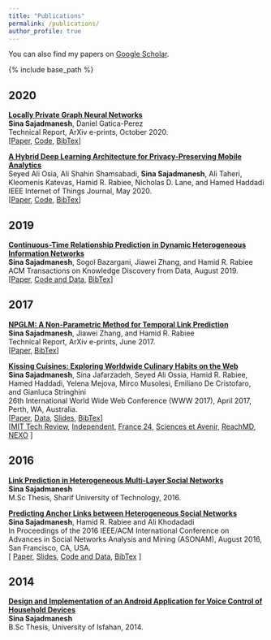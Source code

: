 ```yaml
---
title: "Publications"
permalink: /publications/
author_profile: true
---
```



You can also find my papers on <a href="https://scholar.google.com/citations?user=Gtw3NoAAAAAJ&hl=en">Google Scholar</a>.


{% include base_path %}

## 2020

[**Locally Private Graph Neural Networks**](https://arxiv.org/abs/2006.05535)  
**Sina Sajadmanesh**, Daniel Gatica-Perez  
Technical Report, ArXiv e-prints, October 2020.  
[[Paper](https://arxiv.org/pdf/2006.05535), [Code](https://github.com/sisaman/dpgnn), [BibTex]({{base_path}}/files/bibtex/sajadmanesh2020when.bib)]

[**A Hybrid Deep Learning Architecture for Privacy-Preserving Mobile Analytics**](https://ieeexplore.ieee.org/document/8962332)  
Seyed Ali Osia, Ali Shahin Shamsabadi, **Sina Sajadmanesh**, Ali Taheri, Kleomenis Katevas, Hamid R. Rabiee, Nicholas D. Lane, and Hamed Haddadi  
IEEE Internet of Things Journal, May 2020.  
[[Paper](https://arxiv.org/pdf/1703.02952), [Code](https://github.com/aliosia/DeepPrivInf2017), [BibTex]({{base_path}}/files/bibtex/osia2020.bib)]


## 2019

[**Continuous-Time Relationship Prediction in Dynamic Heterogeneous Information Networks**](https://dl.acm.org/authorize?N680282
)  
**Sina Sajadmanesh**, Sogol Bazargani, Jiawei Zhang, and Hamid R. Rabiee  
ACM Transactions on Knowledge Discovery from Data, August 2019.  
[[Paper](https://dl.acm.org/authorize?N680282), [Code and Data](https://github.com/sisaman/npglm), [BibTex]({{base_path}}/files/bibtex/sajadmanesh2019tkdd.bib)]


## 2017

[**NPGLM: A Non-Parametric Method for Temporal Link Prediction**](https://arxiv.org/abs/1706.06783)  
**Sina Sajadmanesh**, Jiawei Zhang, and Hamid R. Rabiee  
Technical Report, ArXiv e-prints, June 2017.  
[[Paper](https://arxiv.org/pdf/1706.06783), [BibTex]({{base_path}}/files/bibtex/sajadmanesh2017arxiv.bib)]

[**Kissing Cuisines: Exploring Worldwide Culinary Habits on the Web**](https://dl.acm.org/citation.cfm?id=3055137)  
**Sina Sajadmanesh**, Sina Jafarzadeh, Seyed Ali Ossia, Hamid R. Rabiee, Hamed Haddadi, Yelena Mejova, Mirco Musolesi, Emiliano De Cristofaro, and Gianluca Stringhini  
26th International World Wide Web Conference (WWW 2017), April 2017, Perth, WA, Australia.  
[[Paper](https://arxiv.org/pdf/1610.08469), 
[Data](mailto:sina.sajadmanesh@gmail.com?subject=Kissing%20Cuisines%20Dataset&body=Hi%20Sina%2C%0A%0APlease%20share%20the%20dataset%20of%20your%20%22Kissing%20Cuisines%22%20paper%20with%20me.%0A%0AThanks%0A),
[Slides](https://www.slideshare.net/SinaSajadmanesh/stringhini-cuisines), 
[BibTex]({{base_path}}/files/bibtex/sajadmanesh2017www.bib)]  
[[MIT Tech Review](https://www.technologyreview.com/s/602790/how-data-mining-reveals-the-worlds-healthiest-cuisines/), 
[Independent](https://www.indy100.com/article/healthy-diverse-top-healthiest-countries-cuisine-food-in-the-world-list-7412171),
[France 24](http://mashable.france24.com/styles/20161115-algorithme-cuisines-recherche-nutrition-ingredients),
[Sciences et Avenir](http://www.sciencesetavenir.fr/high-tech/data/diversite-nutrition-les-cuisines-du-monde-analysees-par-les-big-data_108012), 
[ReachMD](https://reachmd.com/news/if-you-are-what-you-eat-regional-cuisines-have-a-major-impact-on-health/1306703/), 
[NEXO](https://www.nexojornal.com.br/expresso/2016/11/08/Qual-o-grau-de-diversidade-da-culin%C3%A1ria-dos-pa%C3%ADses)
]

## 2016

[**Link Prediction in Heterogeneous Multi-Layer Social Networks**]()  
**Sina Sajadmanesh**  
M.Sc Thesis, Sharif University of Technology, 2016.  

[**Predicting Anchor Links between Heterogeneous Social Networks**](https://dl.acm.org/citation.cfm?id=3192453)  
**Sina Sajadmanesh**, Hamid R. Rabiee and Ali Khodadadi  
In Proceedings of the 2016 IEEE/ACM International Conference on Advances in Social Networks Analysis and Mining (ASONAM), August 2016, San Francisco, CA, USA.  
[
[Paper](https://arxiv.org/pdf/1607.08821), 
[Slides](http://www.slideshare.net/SinaSajadmanesh/predicting-anchor-links-between-heterogeneous-social-networks-65416933),
[Code and Data](https://github.com/sisaman/crmp), 
[BibTex]({{base_path}}/files/bibtex/sajadmanesh2016asonam.bib)
]

## 2014

[**Design and Implementation of an Android Application for Voice Control of Household Devices**]()  
**Sina Sajadmanesh**  
B.Sc Thesis, University of Isfahan, 2014.  
